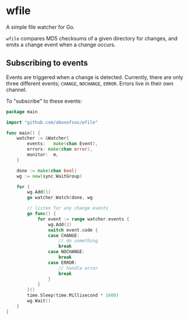 # wfile
A simple file watcher for Go.

`wfile` compares MD5 checksums of a given directory for changes, and emits a change event when a change occurs.

## Subscribing to events
Events are triggered when a change is detected. Currently, there are only three different events; `CHANGE`, `NOCHANGE`, `ERROR`. Errors live in their own channel.

To "subscribe" to these events:
```go
package main

import "github.com/aboxofsox/wfile"

func main() {
    watcher := &Watcher{
		events:   make(chan Event),
		errors: make(chan error),
		monitor:  m,
	}

	done := make(chan bool)
	wg := new(sync.WaitGroup)

	for {
		wg.Add(1)
		go watcher.Watch(done, wg

        // listen for any change events
		go func() {
			for event := range watcher.events {
				wg.Add(1)
				switch event.code {
				case CHANGE:
					// do something
					break
				case NOCHANGE:
					break
				case ERROR:
					// handle error
					break
				}
			}
		}()
		time.Sleep(time.Millisecond * 1600)
		wg.Wait()
	}
}
```

